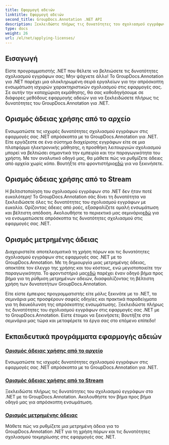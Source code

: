 ```yaml
---
title: Εφαρμογή αδειών
linktitle: Εφαρμογή αδειών
second_title: GroupDocs.Annotation .NET API
description: Ξεκλειδώστε πλήρως τις δυνατότητες του σχολιασμού εγγράφων στο .NET με το GroupDocs.Annotation. Ακολουθήστε τα βήμα προς βήμα σεμινάρια μας για απρόσκοπτη ενσωμάτωση.
type: docs
weight: 26
url: /el/net/applying-licenses/
---
```

## Εισαγωγή

Είστε προγραμματιστής .NET που θέλετε να βελτιώσετε τις δυνατότητες σχολιασμού εγγράφων σας; Μην ψάχνετε άλλο! Το GroupDocs.Annotation για .NET παρέχει μια ολοκληρωμένη σειρά εργαλείων για την απρόσκοπτη ενσωμάτωση ισχυρών χαρακτηριστικών σχολιασμού στις εφαρμογές σας. Σε αυτήν την καταχώριση εκμάθησης, θα σας καθοδηγήσουμε σε διάφορες μεθόδους εφαρμογής αδειών για να ξεκλειδώσετε πλήρως τις δυνατότητες του GroupDocs.Annotation για .NET.

## Ορισμός άδειας χρήσης από το αρχείο
Ενσωματώστε τις ισχυρές δυνατότητες σχολιασμού εγγράφων στις εφαρμογές σας .NET απρόσκοπτα με το GroupDocs.Annotation για .NET. Είτε εργάζεστε σε ένα σύστημα διαχείρισης εγγράφων είτε σε μια πλατφόρμα ηλεκτρονικής μάθησης, η προσθήκη λειτουργιών σχολιασμού μπορεί να βελτιώσει σημαντικά την εμπειρία και την παραγωγικότητα του χρήστη. Με τον αναλυτικό οδηγό μας, θα μάθετε πώς να ρυθμίζετε άδειες από αρχεία χωρίς κόπο. Βουτήξτε στο φροντιστήριο[εδώ](./set-license-from-file/) για να ξεκινήσετε.

## Ορισμός άδειας χρήσης από το Stream
 Η βελτιστοποίηση του σχολιασμού εγγράφων στο .NET δεν ήταν ποτέ ευκολότερη! Το GroupDocs.Annotation σάς δίνει τη δυνατότητα να ξεκλειδώσετε όλες τις δυνατότητες του σχολιασμού εγγράφων με ευκολία. Ορίζοντας άδειες από ροές, εξασφαλίζετε ομαλή ενσωμάτωση και βέλτιστη απόδοση. Ακολουθήστε το περιεκτικό μας σεμινάριο[εδώ](./set-license-from-stream/) για να ενσωματώσετε απρόσκοπτα τις δυνατότητες σχολιασμού στις εφαρμογές σας .NET.

## Ορισμός μετρημένης άδειας
Διαχειριστείτε αποτελεσματικά τη χρήση πόρων και τις δυνατότητες σχολιασμού εγγράφων στις εφαρμογές σας .NET με το GroupDocs.Annotation. Με τη δημιουργία μιας μετρημένης άδειας, αποκτάτε τον έλεγχο της χρήσης και του κόστους, ενώ μεγιστοποιείτε την παραγωγικότητα. Το φροντιστήριό μας[εδώ](./set-metered-license/) παρέχει έναν οδηγό βήμα προς βήμα για τη ρύθμιση μετρημένων αδειών, διασφαλίζοντας τη βέλτιστη χρήση των δυνατοτήτων GroupDocs.Annotation.

Είτε είστε έμπειρος προγραμματιστής είτε μόλις ξεκινάτε με το .NET, τα σεμινάρια μας προσφέρουν σαφείς οδηγίες και πρακτικά παραδείγματα για τη διευκόλυνση της απρόσκοπτης ενσωμάτωσης. Ξεκλειδώστε πλήρως τις δυνατότητες του σχολιασμού εγγράφων στις εφαρμογές σας .NET με το GroupDocs.Annotation. Είστε έτοιμοι να ξεκινήσετε; Βουτήξτε στα σεμινάρια μας τώρα και μεταφέρετε τα έργα σας στο επόμενο επίπεδο!

## Εκπαιδευτικά προγράμματα εφαρμογής αδειών
### [Ορισμός άδειας χρήσης από το αρχείο](./set-license-from-file/)
Ενσωματώστε τις ισχυρές δυνατότητες σχολιασμού εγγράφων στις εφαρμογές σας .NET απρόσκοπτα με το GroupDocs.Annotation για .NET.
### [Ορισμός άδειας χρήσης από το Stream](./set-license-from-stream/)
Ξεκλειδώστε πλήρως τις δυνατότητες του σχολιασμού εγγράφων στο .NET με το GroupDocs.Annotation. Ακολουθήστε τον βήμα προς βήμα οδηγό μας για απρόσκοπτη ενσωμάτωση.
### [Ορισμός μετρημένης άδειας](./set-metered-license/)
Μάθετε πώς να ρυθμίζετε μια μετρημένη άδεια για το GroupDocs.Annotation .NET για τη χρήση πόρων και τις δυνατότητες σχολιασμού τεκμηρίωσης στις εφαρμογές σας .NET.